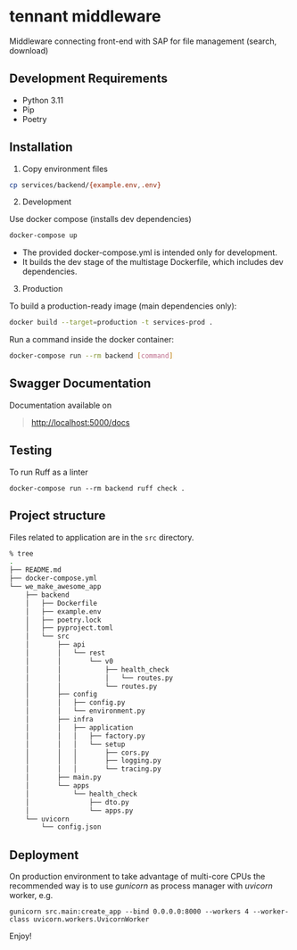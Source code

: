 tennant middleware
=============================

Middleware connecting front-end with SAP for file management (search, download)


Development Requirements
------------------------

- Python 3.11
- Pip
- Poetry


Installation
------------

1. Copy environment files
```bash
cp services/backend/{example.env,.env}
```

2. Development

Use docker compose (installs dev dependencies)
```bash
docker-compose up
```
- The provided docker-compose.yml is intended only for development.
- It builds the dev stage of the multistage Dockerfile, which includes dev dependencies.

3. Production

To build a production-ready image (main dependencies only):
```bash
docker build --target=production -t services-prod .
```

Run a command inside the docker container:
```bash
docker-compose run --rm backend [command]
```


Swagger Documentation
---------------------

Documentation available on

> <http://localhost:5000/docs>


Testing
-------
To run Ruff as a linter
```
docker-compose run --rm backend ruff check .
```


Project structure
-----------------

Files related to application are in the `src` directory.
```bash
% tree
.
├── README.md
├── docker-compose.yml
└── we_make_awesome_app
    ├── backend
    │   ├── Dockerfile
    │   ├── example.env
    │   ├── poetry.lock
    │   ├── pyproject.toml
    │   └── src
    │       ├── api
    │       │   └── rest
    │       │       └── v0
    │       │           ├── health_check
    │       │           │   └── routes.py
    │       │           └── routes.py
    │       ├── config
    │       │   ├── config.py
    │       │   └── environment.py
    │       ├── infra
    │       │   ├── application
    │       │   │   ├── factory.py
    │       │   │   └── setup
    │       │   │       ├── cors.py
    │       │   │       ├── logging.py
    │       │   │       └── tracing.py
    │       ├── main.py
    │       └── apps
    │           └── health_check
    │               ├── dto.py
    │               └── apps.py
    └── uvicorn
        └── config.json
```



Deployment
----------

On production environment to take advantage of multi-core CPUs the recommended
way is to use <i>gunicorn</i> as process manager with <i>uvicorn</i> worker, e.g.
```
gunicorn src.main:create_app --bind 0.0.0.0:8000 --workers 4 --worker-class uvicorn.workers.UvicornWorker
```

Enjoy!